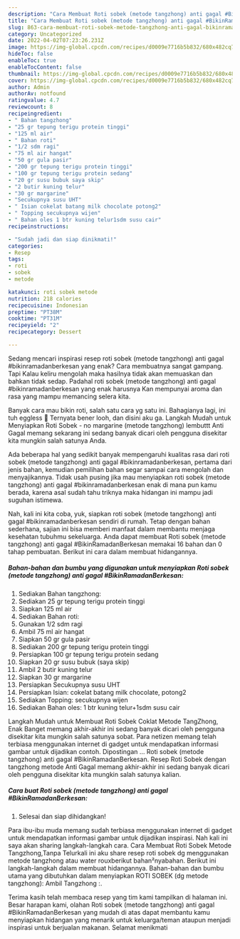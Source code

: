 ```yaml
---
description: "Cara Membuat Roti sobek (metode tangzhong) anti gagal #BikinRamadanBerkesan yang Bikin Ngiler, Buat Buka Puasa Sempurna"
title: "Cara Membuat Roti sobek (metode tangzhong) anti gagal #BikinRamadanBerkesan yang Bikin Ngiler, Buat Buka Puasa Sempurna"
slug: 863-cara-membuat-roti-sobek-metode-tangzhong-anti-gagal-bikinramadanberkesan-yang-bikin-ngiler-buat-buka-puasa-sempurna
category: Uncategorized
date: 2022-04-02T07:23:26.231Z
image: https://img-global.cpcdn.com/recipes/d0009e7716b5b832/680x482cq70/roti-sobek-metode-tangzhong-anti-gagal-bikinramadanberkesan-foto-resep-utama.jpg
hideToc: false
enableToc: true
enableTocContent: false
thumbnail: https://img-global.cpcdn.com/recipes/d0009e7716b5b832/680x482cq70/roti-sobek-metode-tangzhong-anti-gagal-bikinramadanberkesan-foto-resep-utama.jpg
cover: https://img-global.cpcdn.com/recipes/d0009e7716b5b832/680x482cq70/roti-sobek-metode-tangzhong-anti-gagal-bikinramadanberkesan-foto-resep-utama.jpg
author: Admin
authorAv: notfound
ratingvalue: 4.7
reviewcount: 8
recipeingredient:
- " Bahan tangzhong"
- "25 gr tepung terigu protein tinggi"
- "125 ml air"
- " Bahan roti"
- "1/2 sdm ragi"
- "75 ml air hangat"
- "50 gr gula pasir"
- "200 gr tepung terigu protein tinggi"
- "100 gr tepung terigu protein sedang"
- "20 gr susu bubuk saya skip"
- "2 butir kuning telur"
- "30 gr margarine"
- "Secukupnya susu UHT"
- " Isian cokelat batang milk chocolate potong2"
- " Topping secukupnya wijen"
- " Bahan oles 1 btr kuning telur1sdm susu cair"
recipeinstructions:

- "Sudah jadi dan siap dinikmati!"
categories:
- Resep
tags:
- roti
- sobek
- metode

katakunci: roti sobek metode 
nutrition: 218 calories
recipecuisine: Indonesian
preptime: "PT38M"
cooktime: "PT31M"
recipeyield: "2"
recipecategory: Dessert

---
```



Sedang mencari inspirasi resep roti sobek (metode tangzhong) anti gagal #bikinramadanberkesan yang enak? Cara membuatnya sangat gampang. Tapi Kalau keliru mengolah maka hasilnya tidak akan memuaskan dan bahkan tidak sedap. Padahal roti sobek (metode tangzhong) anti gagal #bikinramadanberkesan yang enak harusnya Kan mempunyai aroma dan rasa yang mampu memancing selera kita.


Banyak cara mau bikin roti, salah satu cara yg satu ini. Bahagianya lagi, ini tuh eggless 🤤 Ternyata bener looh, dan disini aku ga. Langkah Mudah untuk Menyiapkan Roti Sobek - no margarine (metode tangzhong) lembuttt Anti Gagal memang sekarang ini sedang banyak dicari oleh pengguna disekitar kita mungkin salah satunya Anda.

Ada beberapa hal yang sedikit banyak mempengaruhi kualitas rasa dari roti sobek (metode tangzhong) anti gagal #bikinramadanberkesan, pertama dari jenis bahan, kemudian pemilihan bahan segar sampai cara mengolah dan menyajikannya. Tidak usah pusing jika mau menyiapkan roti sobek (metode tangzhong) anti gagal #bikinramadanberkesan enak di mana pun kamu berada, karena asal sudah tahu triknya maka hidangan ini mampu jadi suguhan istimewa.


Nah, kali ini kita coba, yuk, siapkan roti sobek (metode tangzhong) anti gagal #bikinramadanberkesan sendiri di rumah. Tetap dengan bahan sederhana, sajian ini bisa memberi manfaat dalam membantu menjaga kesehatan tubuhmu sekeluarga. Anda dapat membuat Roti sobek (metode tangzhong) anti gagal #BikinRamadanBerkesan memakai 16 bahan dan 0 tahap pembuatan. Berikut ini cara dalam membuat hidangannya.

<!--inarticleads1-->

##### Bahan-bahan dan bumbu yang digunakan untuk menyiapkan Roti sobek (metode tangzhong) anti gagal #BikinRamadanBerkesan:

1. Sediakan  Bahan tangzhong:
1. Sediakan 25 gr tepung terigu protein tinggi
1. Siapkan 125 ml air
1. Sediakan  Bahan roti:
1. Gunakan 1/2 sdm ragi
1. Ambil 75 ml air hangat
1. Siapkan 50 gr gula pasir
1. Sediakan 200 gr tepung terigu protein tinggi
1. Persiapkan 100 gr tepung terigu protein sedang
1. Siapkan 20 gr susu bubuk (saya skip)
1. Ambil 2 butir kuning telur
1. Siapkan 30 gr margarine
1. Persiapkan Secukupnya susu UHT
1. Persiapkan  Isian: cokelat batang milk chocolate, potong2
1. Sediakan  Topping: secukupnya wijen
1. Sediakan  Bahan oles: 1 btr kuning telur+1sdm susu cair


Langkah Mudah untuk Membuat Roti Sobek Coklat Metode TangZhong, Enak Banget memang akhir-akhir ini sedang banyak dicari oleh pengguna disekitar kita mungkin salah satunya sobat. Para netizen memang telah terbiasa menggunakan internet di gadget untuk mendapatkan informasi gambar untuk dijadikan contoh. Dipostingan … Roti sobek (metode tangzhong) anti gagal #BikinRamadanBerkesan. Resep Roti Sobek dengan tangzhong metode Anti Gagal memang akhir-akhir ini sedang banyak dicari oleh pengguna disekitar kita mungkin salah satunya kalian. 

<!--inarticleads2-->

##### Cara buat Roti sobek (metode tangzhong) anti gagal #BikinRamadanBerkesan:


1. Selesai dan siap dihidangkan!

Para ibu-ibu muda memang sudah terbiasa menggunakan internet di gadget untuk mendapatkan informasi gambar untuk dijadikan inspirasi. Nah kali ini saya akan sharing langkah-langkah cara. Cara Membuat Roti Sobek Metode Tangzhong,Tanpa Telurkali ini aku share resep roti sobek dg menggunakan metode tangzhong atau water rouxberikut bahan²nyabahan. Berikut ini langkah-langkah dalam membuat hidangannya. Bahan-bahan dan bumbu utama yang dibutuhkan dalam menyiapkan ROTI SOBEK (dg metode tangzhong): Ambil Tangzhong :. 

Terima kasih telah membaca resep yang tim kami tampilkan di halaman ini. Besar harapan kami, olahan Roti sobek (metode tangzhong) anti gagal #BikinRamadanBerkesan yang mudah di atas dapat membantu kamu menyiapkan hidangan yang menarik untuk keluarga/teman ataupun menjadi inspirasi untuk berjualan makanan. Selamat menikmati
